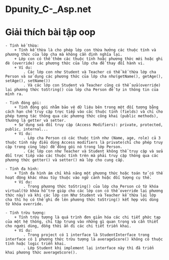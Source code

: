 # Dpunity_C-_Asp.net
# Giải thích bài tập oop
    - Tính kế thừa: 
        + Tính kế thừa là cho phép lớp con thừa hưởng các thuộc tính và phương thức của lớp cha mà không cần định nghĩa lại.
        + Lớp con có thể thêm các thuộc tính hoặc phương thức mới hoặc ghi đè (override) các phương thức của lớp cha để thay đổi hành vi.
        + Ví dụ:
            . Các lớp con như Student và Teacher có thể kế thừa lớp cha Person và sử dụng các phương thức của lớp cha như(getName(), getAge(), setAge(), setName())
            . Và các lớp con Student và Teacher cũng có thể sửa(override) lại phương thức toString() của lớp cha Person để tự in thông tin của mình ra.

    - Tinh đóng gói:
        + Tính đóng gói nhằm bảo vệ dữ liệu bên trong một đối tượng bằng cách hạn chế truy cập trực tiếp vào các thuộc tính (fields) và chỉ cho phép tương tác thông qua các phương thức công khai (public methods), thường là getter và setter.
        + Sử dụng sửa đổi truy cập (Access Modifiers): private, protected, public, internal...
        + Ví dụ:
            . Lớp cha Person có các thuộc tính như (Name, age, role) cả 3 thuộc tính này điều dùng Access modifiers là private(chỉ cho phép truy cập trong cùng lớp) để đóng gói nó trong lớp Person.
            . Các lớp con như Teacher và Student không thể truy cập và sửa đổi trực tiếp vào các thuộc tính trên mà phải truy cập thông qua các phương thức getter() và setter() mà lớp cho cung cấp.
    
    - Tính đa hình:
        + Tính đa hình ám chỉ khả năng một phương thức hoặc toán tử có thể hoạt động khác nhau tùy thuộc vào ngữ cảnh hoặc đối tượng cụ thể.
        + Ví dụ:
            . Trong phương thức toString() của lớp cha Person có từ khóa virtual(từ khóa hỗ trợ giúp cho các lớp con có thể override lại phương thức này) và khi các lớp con Như Student và Teacher kế thừa lại lớp cha thì họ có thể ghi đè lên phương thức toString() kết hợp với dùng từ khóa override.

    - Tính trừu tượng: 
        + Tính trừu tượng là quá trình đơn giản hóa các chi tiết phức tạp của một hệ thống, chỉ tập trung vào những gì quan trọng và cần thiết cho người dùng, đồng thời ẩn đi các chi tiết triển khai.
        + Ví dụ: 
            . Trong project có 1 interface là StudentInterface trong interface có 1 phương thức trừu tượng là averageScore() không có thuộc tính hoặc logic triễn khai.
            . Lớp Student khi implement lại interface này thì đã triển khai phương thức averageScore().


    